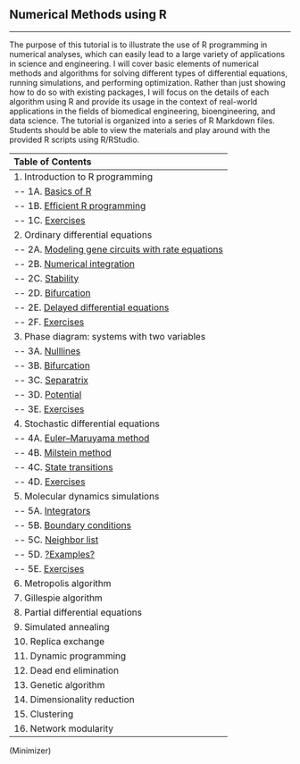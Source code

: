 ## Numerical Methods using R

---

The purpose of this tutorial is to illustrate the use of R programming in numerical analyses, which can easily lead to a large variety of applications in science and engineering. I will cover basic elements of numerical methods and algorithms for solving different types of differential equations, running simulations, and performing optimization. Rather than just showing how to do so with existing packages, I will focus on the details of each algorithm using R and provide its usage in the context of real-world applications in the fields of biomedical engineering, bioengineering, and data science. The tutorial is organized into a series of R Markdown files. Students should be able to view the materials and play around with the provided R scripts using R/RStudio. 

|Table of Contents|
|:----------------|
|1. Introduction to R programming|
|-- 1A. [Basics of R](https://lusystemsbio.github.io/numericalR/01A.html) |
|-- 1B. [Efficient R programming](https://lusystemsbio.github.io/numericalR/01B.html) |
|-- 1C. [Exercises](https://lusystemsbio.github.io/numericalR/01C.html) |
|2. Ordinary differential equations|
|-- 2A. [Modeling gene circuits with rate equations](https://lusystemsbio.github.io/numericalR/02A.html) |
|-- 2B. [Numerical integration](https://lusystemsbio.github.io/numericalR/02B.html) |
|-- 2C. [Stability](https://lusystemsbio.github.io/numericalR/02C.html) |
|-- 2D. [Bifurcation](https://lusystemsbio.github.io/numericalR/02D.html) |
|-- 2E. [Delayed differential equations](https://lusystemsbio.github.io/numericalR/02E.html) |
|-- 2F. [Exercises](https://lusystemsbio.github.io/numericalR/02F.html) |
|3. Phase diagram: systems with two variables|
|-- 3A. [Nulllines](https://lusystemsbio.github.io/numericalR/03A.html) |
|-- 3B. [Bifurcation](https://lusystemsbio.github.io/numericalR/03B.html) |
|-- 3C. [Separatrix](https://lusystemsbio.github.io/numericalR/03C.html) |
|-- 3D. [Potential](https://lusystemsbio.github.io/numericalR/03D.html) |
|-- 3E. [Exercises](https://lusystemsbio.github.io/numericalR/03D.html) |
|4. Stochastic differential equations|
|-- 4A. [Euler–Maruyama method](https://lusystemsbio.github.io/numericalR/04A.html) |
|-- 4B. [Milstein method](https://lusystemsbio.github.io/numericalR/04B.html) |
|-- 4C. [State transitions](https://lusystemsbio.github.io/numericalR/04C.html) |
|-- 4D. [Exercises](https://lusystemsbio.github.io/numericalR/05C.html) |
|5. Molecular dynamics simulations|
|-- 5A. [Integrators](https://lusystemsbio.github.io/numericalR/05A.html) |
|-- 5B. [Boundary conditions](https://lusystemsbio.github.io/numericalR/05B.html) |
|-- 5C. [Neighbor list](https://lusystemsbio.github.io/numericalR/05C.html) |
|-- 5D. [?Examples?](https://lusystemsbio.github.io/numericalR/05D.html) |
|-- 5E. [Exercises](https://lusystemsbio.github.io/numericalR/05E.html) |
|6. Metropolis algorithm|
|7. Gillespie algorithm|
|8. Partial differential equations|
|9. Simulated annealing|
|10. Replica exchange|
|11. Dynamic programming|
|12. Dead end elimination|
|13. Genetic algorithm|
|14. Dimensionality reduction|
|15. Clustering|
|16. Network modularity|

(Minimizer)
